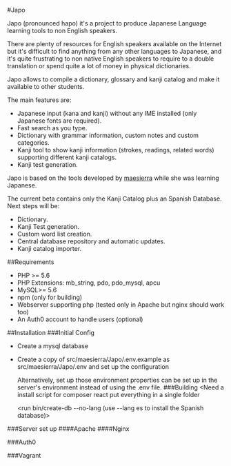 #Japo

Japo (pronounced hapo) it's a project to produce Japanese Language learning tools to non English speakers.

There are plenty of resources for English speakers available on the Internet but it's difficult to find anything from any other languages to Japanese, and it's quite frustrating to non native English speakers to require to a double translation or spend quite a lot of money in physical dictionaries.
 
Japo allows to compile a dictionary, glossary and kanji catalog and make it available to other students. 

The main features are:

- Japanese input (kana and kanji) without any IME installed (only Japanese fonts are required).
- Fast search as you type.
- Dictionary with grammar information, custom notes and custom categories.
- Kanji tool to show kanji information (strokes, readings, related words) supporting different kanji catalogs.
- Kanji test generation.

Japo is based on the tools developed by [maesierra](https://github.com/maesierra) while she was learning Japanese.

The current beta contains only the Kanji Catalog plus an Spanish Database.
Next steps will be:

- Dictionary.
- Kanji Test generation.
- Custom word list creation.
- Central database repository and automatic updates.
- Kanji catalog importer.


  
##Requirements

- PHP >= 5.6
- PHP Extensions: mb_string, pdo, pdo_mysql, apcu
- MySQL>=  5.6
- npm (only for building)
- Webserver supporting php (tested only in Apache but nginx should work too)
- An Auth0 account to handle users (optional)

##Installation
###Initial Config
* Create a mysql database
* Create a copy of src/maesierra/Japo/.env.example as src/maesierra/Japo/.env
  and set up the configuration
    
  Alternatively, set up those environment properties can be set up in the server's environment instead of using the .env file. 
###Building
  <Need a install script for 
    composer 
    react
    put everything in a single folder
   >
  <run bin/create-db --no-lang (use --lang es to install the Spanish database)>

###Server set up
####Apache
####Nginx

###Auth0

###Vagrant
  
  

